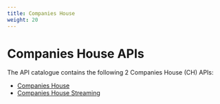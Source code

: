 ```yaml
---
title: Companies House
weight: 20
---
```


# Companies House APIs

The API catalogue contains the following 2 Companies House (CH) APIs:

- [Companies House](Companies_House/)
- [Companies House Streaming](Companies_House_Streaming/)
